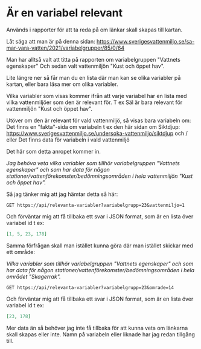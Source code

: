 # Är en variabel relevant
Används i rapporter för att ta reda på om länkar skall skapas till kartan.

Låt säga att man är på denna sidan: https://www.sverigesvattenmiljo.se/sa-mar-vara-vatten/2021/variabelgrupper/85/0/64

Man har alltså valt att titta på rapporten om variabelgruppen "Vattnets egenskaper"
Och sedan valt vattenmiljön "Kust och öppet hav".

Lite längre ner så får man du en lista där man kan se olika variabler på kartan, eller bara läsa mer om olika variabler.

Vilka variabler som visas kommer ifrån att varje variabel har en lista med vilka vattenmiljöer som den är relevant för.
T ex Säl är bara relevant för vattenmiljön "Kust och öppet hav".

Utöver om den är relevant för vald vattenmiljö, så visas bara variabeln om:
        Det finns en "fakta"-sida om variabeln t ex den här sidan om Siktdjup: https://www.sverigesvattenmiljo.se/undersoka-vattenmiljo/siktdjup
    och / eller
        Det finns data för variabeln i vald vattenmiljö

Det här som detta anropet kommer in.

_Jag behöva veta vilka variabler som tillhör variabelgruppen "Vattnets egenskaper" och som har data för någon stationer/vattenförekomster/bedömningsområden i hela vattenmiljön "Kust och öppet hav"._

Så jag tänker mig att jag hämtar detta så här:
````http request
GET https://api/relevanta-variabler?variabelgrupp=23&vattenmiljo=1
````
Och förväntar mig att få tillbaka ett svar i JSON format, som är en lista över variabel id t ex:
````json
[1, 5, 23, 178]
````

Samma förfrågan skall man istället kunna göra där man istället skickar med ett område:

_Vilka variabler som tillhör variabelgruppen "Vattnets egenskaper" och som har data för någon stationer/vattenförekomster/bedömningsområden i hela området "Skagerrak"._

````http request
GET https://api/relevanta-variabler?variabelgrupp=23&omrade=14
````
Och förväntar mig att få tillbaka ett svar i JSON format, som är en lista över variabel id t ex:
````json
[23, 178]
````

Mer data än så behöver jag inte få tillbaka för att kunna veta om länkarna skall skapas eller inte.
Namn på variabeln eller liknade har jag redan tillgång till.
